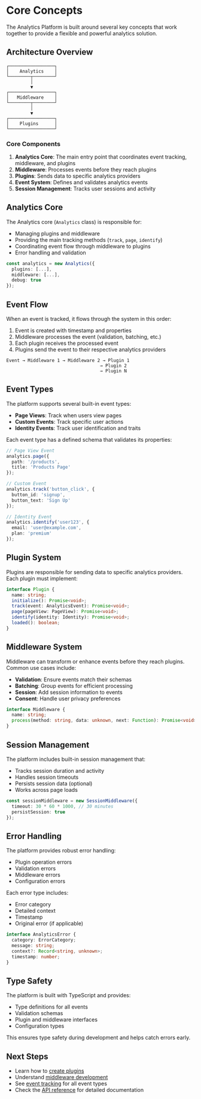 # Core Concepts

The Analytics Platform is built around several key concepts that work together to provide a flexible and powerful analytics solution.

## Architecture Overview

```
┌─────────────────┐
│    Analytics    │
└────────┬────────┘
         │
         ▼
┌─────────────────┐
│   Middleware    │
└────────┬────────┘
         │
         ▼
┌─────────────────┐
│    Plugins      │
└─────────────────┘
```

### Core Components

1. **Analytics Core**: The main entry point that coordinates event tracking, middleware, and plugins
2. **Middleware**: Processes events before they reach plugins
3. **Plugins**: Sends data to specific analytics providers
4. **Event System**: Defines and validates analytics events
5. **Session Management**: Tracks user sessions and activity

## Analytics Core

The Analytics core (`Analytics` class) is responsible for:

- Managing plugins and middleware
- Providing the main tracking methods (`track`, `page`, `identify`)
- Coordinating event flow through middleware to plugins
- Error handling and validation

```typescript
const analytics = new Analytics({
  plugins: [...],
  middleware: [...],
  debug: true
});
```

## Event Flow

When an event is tracked, it flows through the system in this order:

1. Event is created with timestamp and properties
2. Middleware processes the event (validation, batching, etc.)
3. Each plugin receives the processed event
4. Plugins send the event to their respective analytics providers

```
Event → Middleware 1 → Middleware 2 → Plugin 1
                                   → Plugin 2
                                   → Plugin N
```

## Event Types

The platform supports several built-in event types:

- **Page Views**: Track when users view pages
- **Custom Events**: Track specific user actions
- **Identity Events**: Track user identification and traits

Each event type has a defined schema that validates its properties:

```typescript
// Page View Event
analytics.page({
  path: '/products',
  title: 'Products Page'
});

// Custom Event
analytics.track('button_click', {
  button_id: 'signup',
  button_text: 'Sign Up'
});

// Identity Event
analytics.identify('user123', {
  email: 'user@example.com',
  plan: 'premium'
});
```

## Plugin System

Plugins are responsible for sending data to specific analytics providers. Each plugin must implement:

```typescript
interface Plugin {
  name: string;
  initialize(): Promise<void>;
  track(event: AnalyticsEvent): Promise<void>;
  page(pageView: PageView): Promise<void>;
  identify(identity: Identity): Promise<void>;
  loaded(): boolean;
}
```

## Middleware System

Middleware can transform or enhance events before they reach plugins. Common use cases include:

- **Validation**: Ensure events match their schemas
- **Batching**: Group events for efficient processing
- **Session**: Add session information to events
- **Consent**: Handle user privacy preferences

```typescript
interface Middleware {
  name: string;
  process(method: string, data: unknown, next: Function): Promise<void>;
}
```

## Session Management

The platform includes built-in session management that:

- Tracks session duration and activity
- Handles session timeouts
- Persists session data (optional)
- Works across page loads

```typescript
const sessionMiddleware = new SessionMiddleware({
  timeout: 30 * 60 * 1000, // 30 minutes
  persistSession: true
});
```

## Error Handling

The platform provides robust error handling:

- Plugin operation errors
- Validation errors
- Middleware errors
- Configuration errors

Each error type includes:

- Error category
- Detailed context
- Timestamp
- Original error (if applicable)

```typescript
interface AnalyticsError {
  category: ErrorCategory;
  message: string;
  context?: Record<string, unknown>;
  timestamp: number;
}
```

## Type Safety

The platform is built with TypeScript and provides:

- Type definitions for all events
- Validation schemas
- Plugin and middleware interfaces
- Configuration types

This ensures type safety during development and helps catch errors early.

## Next Steps

- Learn how to [create plugins](./plugins.md)
- Understand [middleware development](./middleware.md)
- See [event tracking](./event-tracking.md) for all event types
- Check the [API reference](./api-reference.md) for detailed documentation
